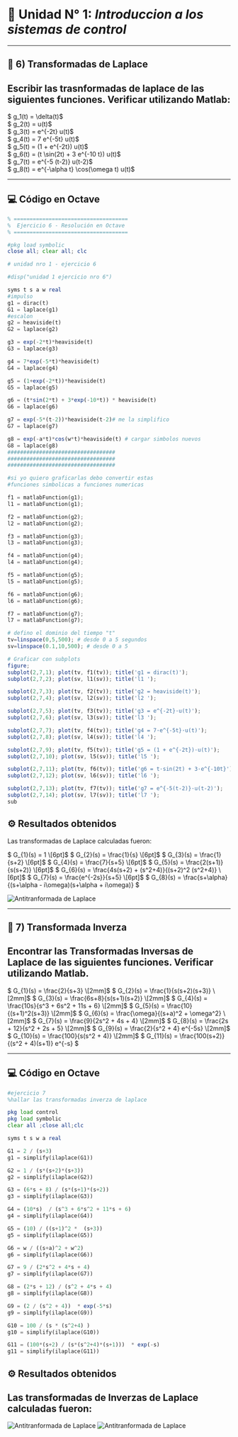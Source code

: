 # 📘 Unidad N° 1: *Introduccion a los sistemas de control*

---
## 📝 6) Transformadas de Laplace
Escribir las trasnformadas de laplace de las siguientes funciones. Verificar utilizando Matlab:
---

$ g_1(t) = \delta(t)$  
$ g_2(t) = u(t)$  
$ g_3(t) = e^{-2t} u(t)$  
$ g_4(t) = 7 e^{-5t} u(t)$  
$ g_5(t) = (1 + e^{-2t}) u(t)$  
$ g_6(t) = (t \sin(2t) + 3 e^{-10 t}) u(t)$  
$ g_7(t) = e^{-5 (t-2)} u(t-2)$  
$ g_8(t) = e^{-\alpha t} \cos(\omega t) u(t)$  

---

## 💻 Código en Octave

```octave
% ====================================
%  Ejercicio 6 - Resolución en Octave
% ====================================

#pkg load symbolic
close all; clear all; clc

# unidad nro 1 - ejercicio 6

#disp("unidad 1 ejercicio nro 6")

syms t s a w real
#impulso
g1 = dirac(t)
G1 = laplace(g1)
#escalon
g2 = heaviside(t)
G2 = laplace(g2)

g3 = exp(-2*t)*heaviside(t)
G3 = laplace(g3)

g4 = 7*exp(-5*t)*heaviside(t)
G4 = laplace(g4)

g5 = (1+exp(-2*t))*heaviside(t)
G5 = laplace(g5)

g6 = (t*sin(2*t) + 3*exp(-10*t)) * heaviside(t)
G6 = laplace(g6)

g7 = exp(-5*(t-2))*heaviside(t-2)# me la simplifico
G7 = laplace(g7)

g8 = exp(-a*t)*cos(w*t)*heaviside(t) # cargar simbolos nuevos
G8 = laplace(g8)
##################################
##################################
##################################

#si yo quiero graficarlas debo convertir estas
#funciones simbolicas a funciones numericas

f1 = matlabFunction(g1);
l1 = matlabFunction(g1);

f2 = matlabFunction(g2);
l2 = matlabFunction(g2);

f3 = matlabFunction(g3);
l3 = matlabFunction(g3);

f4 = matlabFunction(g4);
l4 = matlabFunction(g4);

f5 = matlabFunction(g5);
l5 = matlabFunction(g5);

f6 = matlabFunction(g6);
l6 = matlabFunction(g6);

f7 = matlabFunction(g7);
l7 = matlabFunction(g7);

# defino el dominio del tiempo "t"
tv=linspace(0,5,500); # desde 0 a 5 segundos
sv=linspace(0.1,10,500); # desde 0 a 5

# Graficar con subplots
figure;
subplot(2,7,1); plot(tv, f1(tv)); title('g1 = dirac(t)');
subplot(2,7,2); plot(sv, l1(sv)); title('l1 ');

subplot(2,7,3); plot(tv, f2(tv)); title('g2 = heaviside(t)');
subplot(2,7,4); plot(sv, l2(sv)); title('l2 ');

subplot(2,7,5); plot(tv, f3(tv)); title('g3 = e^{-2t}·u(t)');
subplot(2,7,6); plot(sv, l3(sv)); title('l3 ');

subplot(2,7,7); plot(tv, f4(tv)); title('g4 = 7·e^{-5t}·u(t)');
subplot(2,7,8); plot(sv, l4(sv)); title('l4 ');

subplot(2,7,9); plot(tv, f5(tv)); title('g5 = (1 + e^{-2t})·u(t)');
subplot(2,7,10); plot(sv, l5(sv)); title('l5 ');

subplot(2,7,11); plot(tv, f6(tv)); title('g6 = t·sin(2t) + 3·e^{-10t}');
subplot(2,7,12); plot(sv, l6(sv)); title('l6 ');

subplot(2,7,13); plot(tv, f7(tv)); title('g7 = e^{-5(t-2)}·u(t-2)');
subplot(2,7,14); plot(sv, l7(sv)); title('l7 ');
sub

```


## ⚙️ Resultados obtenidos

Las transformadas de Laplace calculadas fueron:


$ G_{1}(s) = 1 \\[6pt]$ 
$ G_{2}(s) = \frac{1}{s} \\[6pt]$ 
$ G_{3}(s) = \frac{1}{s+2} \\[6pt]$ 
$ G_{4}(s) = \frac{7}{s+5} \\[6pt]$ 
$ G_{5}(s) = \frac{2(s+1)}{s(s+2)} \\[6pt]$ 
$ G_{6}(s) = \frac{4s(s+2) + (s^2+4)}{(s+2)^2 (s^2+4)} \\[6pt]$ 
$ G_{7}(s) = \frac{e^{-2s}}{s+5} \\[6pt]$ 
$ G_{8}(s) = \frac{s+\alpha}{(s+\alpha - i\omega)(s+\alpha + i\omega)} $ 

![Antitranformada de Laplace](imagen/graficar.png)

---
## 📝 7) Transformada Inverza
Encontrar las Transformadas Inversas de Laplace de las siguientes funciones. 
Verificar utilizando Matlab. 
---

$ G_{1}(s) = \frac{2}{s+3} \\[2mm]$ 
$ G_{2}(s) = \frac{1}{s(s+2)(s+3)} \\[2mm]$ 
$ G_{3}(s) = \frac{6s+8}{s(s+1)(s+2)} \\[2mm]$ 
$ G_{4}(s) = \frac{10s}{s^3 + 6s^2 + 11s + 6} \\[2mm]$ 
$ G_{5}(s) = \frac{10}{(s+1)^2(s+3)} \\[2mm]$ 
$ G_{6}(s) = \frac{\omega}{(s+a)^2 + \omega^2} \\[2mm]$ 
$ G_{7}(s) = \frac{9}{2s^2 + 4s + 4} \\[2mm]$ 
$ G_{8}(s) = \frac{2s + 12}{s^2 + 2s + 5} \\[2mm]$ 
$ G_{9}(s) = \frac{2}{s^2 + 4} e^{-5s} \\[2mm]$ 
$ G_{10}(s) = \frac{100}{s(s^2 + 4)} \\[2mm]$ 
$ G_{11}(s) = \frac{100(s+2)}{(s^2 + 4)(s+1)} e^{-s} $ 


---
## 💻 Código en Octave

```octave
#ejercicio 7 
%hallar las transformadas inverza de laplace

pkg load control
pkg load symbolic
clear all ;close all;clc

syms t s w a real

G1 = 2 / (s+3)
g1 = simplify(ilaplace(G1))

G2 = 1 / (s*(s+2)*(s+3))
g2 = simplify(ilaplace(G2))

G3 = (6*s + 8) / (s*(s+1)*(s+2))
g3 = simplify(ilaplace(G3))

G4 = (10*s)  / (s^3 + 6*s^2 + 11*s + 6)
g4 = simplify(ilaplace(G4))

G5 = (10) / ((s+1)^2 *  (s+3))
g5 = simplify(ilaplace(G5))

G6 = w / ((s+a)^2 + w^2)
g6 = simplify(ilaplace(G6))

G7 = 9 / (2*s^2 + 4*s + 4)
g7 = simplify(ilaplace(G7))

G8 = (2*s + 12) / (s^2 + 4*s + 4)
g8 = simplify(ilaplace(G8))

G9 = (2 / (s^2 + 4))  * exp(-5*s)
g9 = simplify(ilaplace(G9))

G10 = 100 / (s * (s^2+4) )
g10 = simplify(ilaplace(G10))

G11 = (100*(s+2) / (s*(s^2+4)*(s+1)))  * exp(-s)
g11 = simplify(ilaplace(G11))

```

## ⚙️ Resultados obtenidos

Las transformadas de Inverzas de Laplace calculadas fueron:
---
![Antitranformada de Laplace](imagen/antitfla.png)
![Antitranformada de Laplace](imagen/antitarnfolapla.png)


